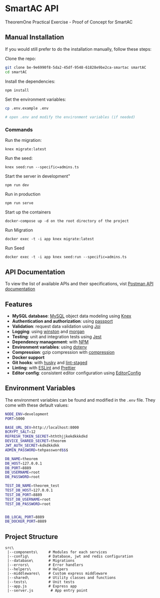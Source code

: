 # SmartAC API

TheoremOne Practical Exercise - Proof of Concept for SmartAC

## Manual Installation

If you would still prefer to do the installation manually, follow these steps:

Clone the repo:

```bash
git clone be-9e6990f8-5da2-45df-9548-61828e9be2ca-smartac smartAC
cd smartAC

```

Install the dependencies:

```bash
npm install
```

Set the environment variables:

```bash
cp .env.example .env

# open .env and modify the environment variables (if needed)
```

### Commands

Run the migration:

```
knex migrate:latest
```

Run the seed:

```
knex seed:run --specific=admins.ts
```

Start the server in development"

```
npm run dev
```

Run in production

```
npm run serve
```

Start up the containers

```
docker-compose up -d on the root directory of the project
```

Run Migration

```
docker exec -t -i app knex migrate:latest
```

Run Seed

```
docker exec -t -i app knex seed:run --specific=admins.ts
```

## API Documentation

To view the list of available APIs and their specifications, vist [Postman API documentation](https://documenter.getpostman.com/view/5622145/UVsHV8mc)

## Features

- **MySQL database**: [MySQL](https://www.mysql.com) object data modeling using [Knex](https://knex.com)
- **Authentication and authorization**: using [passport](http://www.passportjs.org)
- **Validation**: request data validation using [Joi](https://github.com/hapijs/joi)
- **Logging**: using [winston](https://github.com/winstonjs/winston) and [morgan](https://github.com/expressjs/morgan)
- **Testing**: unit and integration tests using [Jest](https://jestjs.io)
- **Dependency management**: with [NPM](https://npm.com)
- **Environment variables**: using [dotenv](https://github.com/motdotla/dotenv)
- **Compression**: gzip compression with [compression](https://github.com/expressjs/compression)
- **Docker support**
- **Git hooks**: with [husky](https://github.com/typicode/husky) and [lint-staged](https://github.com/okonet/lint-staged)
- **Linting**: with [ESLint](https://eslint.org) and [Prettier](https://prettier.io)
- **Editor config**: consistent editor configuration using [EditorConfig](https://editorconfig.org)

## Environment Variables

The environment variables can be found and modified in the `.env` file. They come with these default values:

```bash
NODE_ENV=development
PORT=5000

BASE_URL_DEV=http://localhost:8000
BCRYPT_SALT=12
REFRESH_TOKEN_SECRET=hththjjkekdkkkdkd
DEVICE_SHARED_SECRET=theorem
JWT_AUTH_SECRET=kdkdkkdkk
ADMIN_PASSWORD=tehpassword$$$

DB_NAME=theorem
DB_HOST=127.0.0.1
DB_PORT=8889
DB_USERNAME=root
DB_PASSWORD=root

TEST_DB_NAME=theorem_test
TEST_DB_HOST=127.0.0.1
TEST_DB_PORT=8889
TEST_DB_USERNAME=root
TEST_DB_PASSWORD=root


DB_LOCAL_PORT=8889
DB_DOCKER_PORT=8889
```

## Project Structure

```
src\
 |--components\     # Modules for each services
 |--config\         # Database, jwt and redis configuration
 |--database\       # Migrations
 |--errors\         # Error handlers
 |--helpers\        # Helpers
 |--middlewares\    # Custom express middleware
 |--shared\         # Utility classes and functions
 |--tests\          # Unit tests
 |--app.js          # Express app
 |--server.js        # App entry point
```
